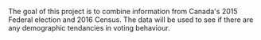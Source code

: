 The goal of this project is to combine information from Canada's 2015 Federal election and 2016 Census. The data will be used to see if there are any demographic tendancies in voting behaviour.
